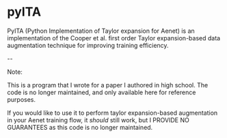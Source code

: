 # pyITA
PyITA (Python Implementation of Taylor expansion for Aenet) is an implementation of the Cooper et al. first order Taylor expansion-based data augmentation technique for improving training efficiency.

--

Note:

This is a program that I wrote for a paper I authored in high school. The code is no longer maintained, and only available here for reference purposes.

If you would like to use it to perform taylor expansion-based augmentation in your Aenet training flow, it *should*  still work, but I PROVIDE NO GUARANTEES as this code is no longer maintained.

